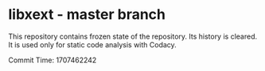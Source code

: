 # libxext - master branch

This repository contains frozen state of the repository.
Its history is cleared. It is used only for static code
analysis with Codacy.

Commit Time: 1707462242